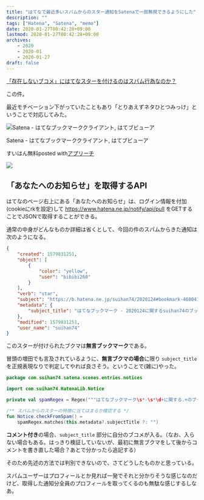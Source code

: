 ```yaml
---
title: "はてなで最近多いスパムからのスター通知をSatenaで一部無視できるようにした"
description: ""
tags: ["Hatena", "Satena", "memo"]
date: 2020-01-27T00:42:28+09:00
lastmod: 2020-01-27T00:42:28+09:00
archives:
    - 2020
    - 2020-01
    - 2020-01-27
draft: false
---
```


[「存在しないブコメ」にはてなスターを付けるのはスパム行為なのか？](https://anond.hatelabo.jp/20200125213356)

この件。

最近モチベーション下がっていたこともあり「とりあえずネタひとつみっけ」ということで対応してみた。

<div class="appreach"><img src="https://lh3.googleusercontent.com/8s4Fzo7AmnoNOT-pbsRoBSYbmBFgfS98l0Qatr1-aHYCRUJlHwab6jB1rijGC1_FYA=s128" alt="Satena - はてなブックマーククライアント, はてブビューア" class="appreach__icon"><div class="appreach__detail"><p class="appreach__name">Satena - はてなブックマーククライアント, はてブビューア</p><p class="appreach__info"><span class="appreach__developper">すいはん</span><span class="appreach__price">無料</span><span class="appreach__posted">posted with<a href="https://mama-hack.com/app-reach/" title="アプリーチ" target="_blank" rel="nofollow">アプリーチ</a></span></p></div><div class="appreach__links"><a href="https://play.google.com/store/apps/details?id=com.suihan74.satena" rel="nofollow" class="appreach__gplink"><img src="https://nabettu.github.io/appreach/img/gplay_ja.png"></a></div></div>

## 「あなたへのお知らせ」を取得するAPI

はてなのページ右上にある「あなたへのお知らせ」は、ログイン情報を付加(cookieにrkを設定)して <https://www.hatena.ne.jp/notify/api/pull> をGETすることでJSONで取得することができる。

通常の中身がどんなものか詳細は省くとして、今回の件のスパムからきた通知は次のようになる。

```json
{
    "created": 1579831251,
    "object": [
        {
            "color": "yellow",
            "user": "bibibi260"
        }
    ],
    "verb": "star",
    "subject": "https://b.hatena.ne.jp/suihan74/2020124#bookmark-4680412377476457090",
    "metadata": {
        "subject_title": "はてなブックマーク - 2020124に関するsuihan74のブックマーク"
    },
    "modified": 1579831251,
    "user_name": "suihan74"
}
```

このスターが付けられたブクマは**無言ブックマーク**である。

冒頭の増田でも言及されているように、**無言ブクマの場合**に限り `subject_title` を正規表現なりで判定してやれば良さそう。ということで(雑に)やった。

```kt
package com.suihan74.satena.scenes.entries.notices

import com.suihan74.HatenaLib.Notice

private val spamRegex = Regex("""はてなブックマーク\s*-\s*\d+に関する.+のブックマーク""")

/** スパムからのスターの特徴に当てはまるか確認する */
fun Notice.checkFromSpam() =
    spamRegex.matches(this.metadata?.subjectTitle ?: "")

```

**コメント付き**の場合、`subject_title` 部分に自分のブコメが入る。（なお、入らない場合もある。はっきり検証していないが、最初に無言ブクマをして後からコメントを書き直した場合？あとで分かったら追記する）

そのため先述の方法では判別できないので、さてどうしたものかと思っている。

スパムユーザーはプロフィールとか見れば一発でそれと分かりそうな感じなのだけど、取得した通知分全員のプロフィールを取ってくるのも無駄な感じするしなあ。
